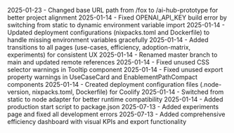 2025-01-23 - Changed base URL path from /fox to /ai-hub-prototype for better project alignment
2025-01-14 - Fixed OPENAI_API_KEY build error by switching from static to dynamic environment variable import
2025-01-14 - Updated deployment configurations (nixpacks.toml and Dockerfile) to handle missing environment variables gracefully
2025-01-14 - Added transitions to all pages (use-cases, efficiency, adoption-matrix, experiments) for consistent UX
2025-01-14 - Renamed master branch to main and updated remote references
2025-01-14 - Fixed unused CSS selector warnings in Tooltip component
2025-01-14 - Fixed unused export property warnings in UseCaseCard and EnablementPathCompact components
2025-01-14 - Created deployment configuration files (.node-version, nixpacks.toml, Dockerfile) for Coolify
2025-01-14 - Switched from static to node adapter for better runtime compatibility
2025-01-14 - Added production start script to package.json
2025-07-13 - Added experiments page and fixed all development errors
2025-07-13 - Added comprehensive efficiency dashboard with visual KPIs and export functionality
